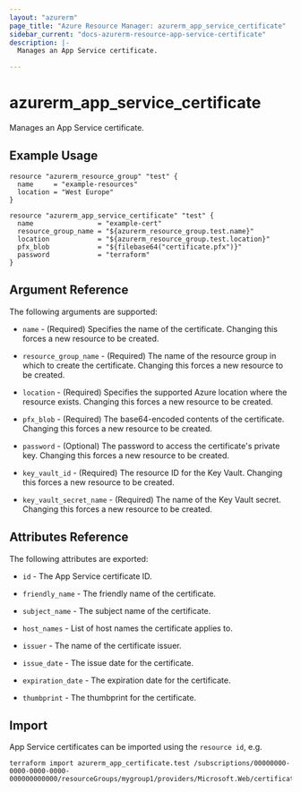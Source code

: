 ```yaml
---
layout: "azurerm"
page_title: "Azure Resource Manager: azurerm_app_service_certificate"
sidebar_current: "docs-azurerm-resource-app-service-certificate"
description: |-
  Manages an App Service certificate.

---
```


# azurerm_app_service_certificate

Manages an App Service certificate.

## Example Usage

```hcl
resource "azurerm_resource_group" "test" {
  name     = "example-resources"
  location = "West Europe"
}

resource "azurerm_app_service_certificate" "test" {
  name                = "example-cert"
  resource_group_name = "${azurerm_resource_group.test.name}"
  location            = "${azurerm_resource_group.test.location}"
  pfx_blob            = "${filebase64("certificate.pfx")}"
  password            = "terraform"
}
```

## Argument Reference

The following arguments are supported:

* `name` - (Required) Specifies the name of the certificate. Changing this forces a new resource to be created.

* `resource_group_name` - (Required) The name of the resource group in which to create the certificate. Changing this forces a new resource to be created.

* `location` - (Required) Specifies the supported Azure location where the resource exists. Changing this forces a new resource to be created.

* `pfx_blob` - (Required) The base64-encoded contents of the certificate. Changing this forces a new resource to be created.

* `password` - (Optional) The password to access the certificate's private key. Changing this forces a new resource to be created.

* `key_vault_id` - (Required) The resource ID for the Key Vault. Changing this forces a new resource to be created.

* `key_vault_secret_name` - (Required) The name of the Key Vault secret. Changing this forces a new resource to be created.

## Attributes Reference

The following attributes are exported:

* `id` - The App Service certificate ID.

* `friendly_name` - The friendly name of the certificate.

* `subject_name` - The subject name of the certificate.

* `host_names` - List of host names the certificate applies to.

* `issuer` - The name of the certificate issuer.

* `issue_date` - The issue date for the certificate.

* `expiration_date` - The expiration date for the certificate.

* `thumbprint` - The thumbprint for the certificate.

## Import

App Service certificates can be imported using the `resource id`, e.g.

```shell
terraform import azurerm_app_certificate.test /subscriptions/00000000-0000-0000-0000-000000000000/resourceGroups/mygroup1/providers/Microsoft.Web/certificates/certificate1
```
